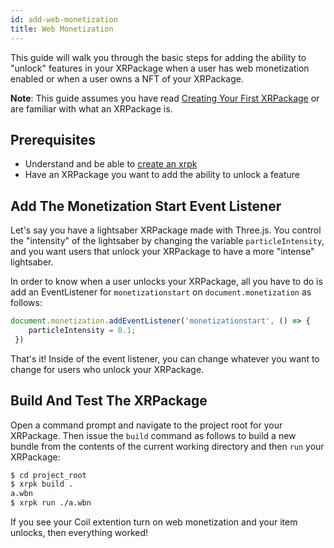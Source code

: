 ```yaml
---
id: add-web-monetization 
title: Web Monetization
---
```


This guide will walk you through the basic steps for adding the ability to "unlock" features in your XRPackage when a user has web monetization enabled or when a user owns a NFT of your XRPackage.

**Note**: This guide assumes you have read [Creating Your First XRPackage](./2-creating-an-xrpk.md) or are familiar with what an XRPackage is.

## Prerequisites

- Understand and be able to [create an xrpk](./2-creating-an-xrpk.md)
- Have an XRPackage you want to add the ability to unlock a feature

## Add The Monetization Start Event Listener

Let's say you have a lightsaber XRPackage made with Three.js. You control the "intensity" of the lightsaber by changing the variable `particleIntensity`, and you want users that unlock your XRPackage to have a more "intense" lightsaber.

In order to know when a user unlocks your XRPackage, all you have to do is add an EventListener for `monetizationstart` on `document.monetization` as follows:

```js
document.monetization.addEventListener('monetizationstart', () => {
    particleIntensity = 0.1;
 })
```

That's it! Inside of the event listener, you can change whatever you want to change for users who unlock your XRPackage.

## Build And Test The XRPackage

Open a command prompt and navigate to the project root for your XRPackage. Then issue the `build` command as follows to build a new bundle from the contents of the current working directory and then `run` your XRPackage:

```bash
$ cd project_root
$ xrpk build .
a.wbn
$ xrpk run ./a.wbn
```

If you see your Coil extention turn on web monetization and your item unlocks, then everything worked!
